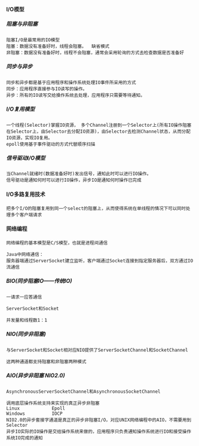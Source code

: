 #### I/O模型

##### 阻塞与非阻塞

    阻塞I/O是最常用的IO模型
    阻塞：数据没有准备好时，线程会阻塞。  缺省模式
    非阻塞：数据没有准备好时，线程不会阻塞，通常会采用轮询的方式去检查数据是否准备好

##### 同步与异步

    同步和异步都是基于应用程序和操作系统处理IO事件所采用的方式
    同步：应用程序直接参与IO读写的操作。
    异步：所有的IO读写交给搡作系统去处理，应用程序只需要等待通知。

##### I/O复用模型

    一个线程(Selector)掌握IO资源， 多个Channel注册到一个Selector上(所有IO操作阻塞在Selector上，由Selector去分配IO资源)，由Selector去检测Channel状态，从而分配IO资源，实现IO复用。
    epoll使用基于事件驱动的方式代替顺序扫描

##### 信号驱动I/O模型

    当Channel就绪时(数据准备好时)发出信号，通知此时可以进行IO操作。
    信号驱动是通知何时可以进行IO操作，异步IO是通知何时操作已完成

#### I/O多路复用技术

    把多个I/O的阻塞复用到同一个select的阻塞上，从而使得系统在单线程的情况下可以同时处理多个客户端请求

#### 网络编程

    网络编程的基本模型是C/S模型，也就是进程间通信
    
    Java中网络通信：
    服务器端通过ServerSocket建立监听，客户端通过Socket连接到指定服务器后，双方通过IO流通信

##### BIO(同步阻塞IO——传统IO)

    一请求一应答通信

    ServerSocket和Socket

    并发量和线程数1：1

##### NIO(同步非阻塞)

    与ServerSocket和Socket相对应NIO提供了ServerSocketChannel和SocketChannel

    这两种通道都支持阻塞和非阻塞两种模式

##### AIO(异步非阻塞   NIO2.0)
    AsynchronousServerSocketChannel和AsynchronousSocketChannel
    
    调用底层操作系统支持来实现的真正异步非阻塞
    Linux            Epoll
    Windows          IOCP
    NIO2.0的异步套接字通道是真正的异步非阻塞I/O，对应UNIX网络编程中的AIO，不需要用到Selector
    异步IO实际的IO操作是交给操作系统来做的，应用程序只负责通知操作系统进行IO和接受操作系统IO完成的通知
    